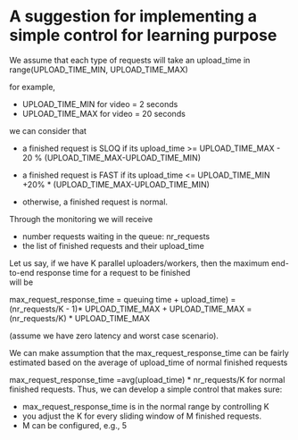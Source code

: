 # A suggestion for implementing a simple control for learning purpose
We assume that each type of requests will take an upload_time
in range(UPLOAD_TIME_MIN, UPLOAD_TIME_MAX)

for example,
- UPLOAD_TIME_MIN for video = 2 seconds
- UPLOAD_TIME_MAX for video = 20 seconds

we can consider that

- a finished request is SLOQ if its
         upload_time >= UPLOAD_TIME_MAX - 20 % (UPLOAD_TIME_MAX-UPLOAD_TIME_MIN)

- a finished request is FAST if its
        upload_time <= UPLOAD_TIME_MIN +20% * (UPLOAD_TIME_MAX-UPLOAD_TIME_MIN)

- otherwise, a finished request is normal.

Through the monitoring we will receive

- number requests waiting in the queue: nr_requests
- the list of finished requests and their upload_time

Let us say, if we have K parallel uploaders/workers, then the maximum
end-to-end response time for a request to be finished  
will be

max_request_response_time = queuing time + upload_time)
= (nr_requests/K  - 1)* UPLOAD_TIME_MAX + UPLOAD_TIME_MAX 
= (nr_requests/K) * UPLOAD_TIME_MAX


(assume we have zero latency and worst case scenario).

We can make assumption that the max_request_response_time can be fairly
estimated based on the average of upload_time of normal finished requests

max_request_response_time =avg(upload_time) * nr_requests/K
for  normal finished requests.
Thus, we can develop a simple control that makes sure:

- max_request_response_time is in the normal range by controlling K
- you adjust the K for every sliding window of  M finished requests.
- M can be configured, e.g., 5
